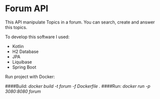 # Forum API

This API manipulate Topics in a forum. You can search, create and answer this topics.

To develop this software I used:

- Kotlin
- H2 Database
- JPA
- Liquibase
- Spring Boot

Run project with Docker:

####Build: *docker build -t forum -f Dockerfile .*
####Run: *docker run -p 3080:8080 forum*